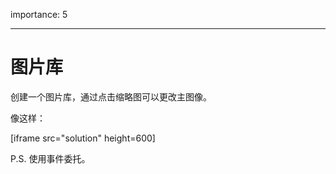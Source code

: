 importance: 5

---

# 图片库

创建一个图片库，通过点击缩略图可以更改主图像。

像这样：

[iframe src="solution" height=600]

P.S. 使用事件委托。

